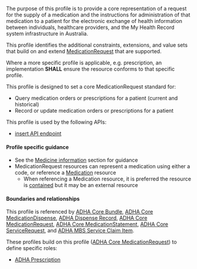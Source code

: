 The purpose of this profile is to provide a core representation of a request for the supply of a medication and the instructions for administration of that medication to a patient for the electronic exchange of health information between individuals, healthcare providers, and the My Health Record system infrastructure in Australia.

This profile identifies the additional constraints, extensions, and value sets that build on and extend [MedicationRequest](http://hl7.org/fhir/R4/medicationrequest.html) that are supported. 

Where a more specific profile is applicable, e.g. prescription, an implementation **SHALL** ensure the resource conforms to that specific profile.

This profile is designed to set a core MedicationRequest standard for:
* Query medication orders or prescriptions for a patient (current and historical)
* Record or update medication orders or prescriptions for a patient

This profile is used by the following APIs:
* [insert API endpoint](StructureDefinition-TBD-1.html)


#### Profile specific guidance
- See the [Medicine information](guidance.html#medicine-information) section for guidance 
- MedicationRequest resources can represent a medication using either a code, or reference a [Medication](http://hl7.org/fhir/R4/medication.html) resource
  - When referencing a Medication resource, it is preferred the resource is [contained](http://hl7.org/fhir/R4/references.html#contained) but it may be an external resource


#### Boundaries and relationships
This profile is referenced by 
[ADHA Core Bundle](StructureDefinition-dh-bundle-core-1.html), 
[ADHA Core MedicationDispense](StructureDefinition-dh-medicationdispense-core-1.html), 
[ADHA Dispense Record](StructureDefinition-dh-medicationdispense-disp-1.html), 
[ADHA Core MedicationRequest](StructureDefinition-dh-medicationrequest-core-1.html), 
[ADHA Core MedicationStatement](StructureDefinition-dh-medicationstatement-core-1.html), 
[ADHA Core ServiceRequest](StructureDefinition-dh-servicerequest-core-1.html), and 
[ADHA MBS Service Claim Item](StructureDefinition-dh-servicerequest-mbs-claim-1.html).

These profiles build on this profile ([ADHA Core MedicationRequest](StructureDefinition-dh-medicationrequest-core-1.html)) to define specific roles:
* [ADHA Prescription](StructureDefinition-dh-medicationrequest-pres-1.html)